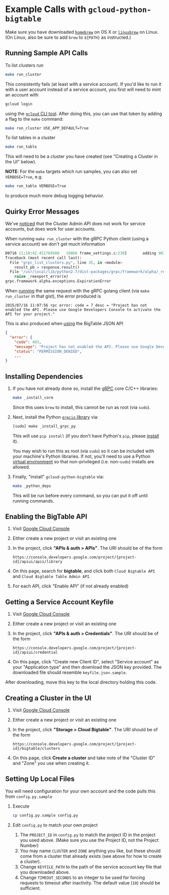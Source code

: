 # Example Calls with `gcloud-python-bigtable`

Make sure you have downloaded [`homebrew`][2] on OS X or
[`linuxbrew`][3] on Linux. (On Linux, also be sure to
add `brew` to `${PATH}` as instructed.)

## Running Sample API Calls

To list clusters run

```bash
make run_cluster
```

This consistently fails (at least with a service account). If
you'd like to run it with a user account instead of a service
account, you first will need to mint an account with

```bash
gcloud login
```

using the [`gcloud` CLI tool][8]. After doing this, you can
use that token by adding a flag to the `make` command:

```bash
make run_cluster USE_APP_DEFAULT=True
```

To list tables in a cluster

```bash
make run_table
```

This will need to be a cluster you have created (see
"Creating a Cluster in the UI" below).

**NOTE**: For the `make` targets which run samples, you can
also set `VERBOSE=True`, e.g.

```bash
make run_table VERBOSE=True
```

to produce much more debug logging behavior.

## Quirky Error Messages

We've [noticed][10] that the Cluster Admin API does not
work for service accounts, but does work for user
accounts.

When running `make run_cluster` with the gRPC Python client
(using a service account) we don't get much information

```python
D0716 11:10:42.451769588   10866 frame_settings.c:230]       adding 983041 for initial_window change
Traceback (most recent call last):
  File "grpc_list_clusters.py", line 35, in <module>
    result_pb = response.result()
  File "/usr/local/lib/python2.7/dist-packages/grpc/framework/alpha/_reexport.py", line 96, in result
    raise _reexport_error(e)
grpc.framework.alpha.exceptions.ExpirationError
```

When [running][9] the same request with the gRPC golang client (via
`make run_cluster` in that gist), the error produced is

```
2015/07/16 11:07:56 rpc error: code = 7 desc = "Project has not enabled the API. Please use Google Developers Console to activate the API for your project."
```

This is also produced when [using][10] the BigTable JSON API

```json
{
  "error": {
    "code": 403,
    "message": "Project has not enabled the API. Please use Google Developers Console to activate the API for your project.",
    "status": "PERMISSION_DENIED",
    ...
}
```

## Installing Dependencies

1.  If you have not already done so, install the [gRPC][5]
    core C/C++ libraries:

    ```bash
    make _install_core
    ```

    Since this uses `brew` to install, this cannot be run as
    root (via `sudo`).

1.  Next, install the Python [`grpcio` library][4] via:

    ```bash
    [sudo] make _install_grpc_py
    ```

    This will use `pip install` (if you don't have Python's
    `pip`, please [install][6] it).

    You may wish to run this as root (via `sudo`) so it can
    be included with your machine's Python libraries. If
    not, you'll need to use a Python [virtual environment][7]
    so that non-privileged (i.e. non-`sudo`) installs
    are allowed.

1.  Finally, "install" `gcloud-python-bigtable` via:

    ```bash
    make _python_deps
    ```

    This will be run before every command, so you can put it
    off until running commands.

## Enabling the BigTable API

1.  Visit [Google Cloud Console][1]
1.  Either create a new project or visit an existing one
1.  In the project, click **"APIs & auth > APIs"**. The URI
    should be of the form

    ```
    https://console.developers.google.com/project/{project-id}/apiui/apis/library
    ```

1.  On this page, search for **bigtable**, and click both `Cloud Bigtable API`
    and `Cloud Bigtable Table Admin API`.
1.  For each API, click "Enable API" (if not already enabled)

## Getting a Service Account Keyfile

1.  Visit [Google Cloud Console][1]
1.  Either create a new project or visit an existing one
1.  In the project, click **"APIs & auth > Credentials"**. The URI
    should be of the form

    ```
    https://console.developers.google.com/project/{project-id}/apiui/credential
    ```

1.  On this page, click "Create new Client ID", select "Service account" as
    your "Application type" and then download the JSON key provided. The
    downloaded file should resemble `keyfile.json.sample`.

After downloading, move this key to the local directory holding this code.

## Creating a Cluster in the UI

1.  Visit [Google Cloud Console][1]
1.  Either create a new project or visit an existing one
1.  In the project, click **"Storage > Cloud Bigtable"**. The URI
    should be of the form

    ```
    https://console.developers.google.com/project/{project-id}/bigtable/clusters
    ```

1.  On this page, click **Create a cluster** and take note of the "Cluster ID"
    and "Zone" you use when creating it.

## Setting Up Local Files

You will need configuration for your own account and the code
pulls this from `config.py.sample`

1.  Execute

    ```bash
    cp config.py.sample config.py
    ```

1.  Edit `config.py` to match your own project

    1.  The `PROJECT_ID` in `config.py` to match the project ID
        in the project you used above. (Make sure you use the
        Project ID, not the Project Number)
    1.  You may name `CLUSTER` and `ZONE` anything you like, but these
        should come from a cluster that already exists (see above for
        how to create a cluster).
    1.  Change `KEYFILE_PATH` to the path of the service account key
        file that you downloaded above.
    1.  Change `TIMEOUT_SECONDS` to an integer to be used for forcing
        requests to timeout after inactivity. The default value (`10`)
        should be sufficient.

[1]: https://console.developers.google.com/
[2]: http://brew.sh/
[3]: https://github.com/Homebrew/linuxbrew#install-linuxbrew-tldr
[4]: https://github.com/grpc/grpc/tree/master/src/python
[5]: http://www.grpc.io/
[6]: https://pip.pypa.io/en/latest/installing.html
[7]: http://docs.python-guide.org/en/latest/dev/virtualenvs/
[8]: https://cloud.google.com/sdk/gcloud/
[9]: https://gist.github.com/dhermes/d27070c90a9862213a3b
[10]: https://github.com/GoogleCloudPlatform/gcloud-python/issues/872#issuecomment-121793405
